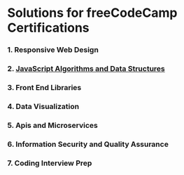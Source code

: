 # Solutions for freeCodeCamp Certifications

### 1. Responsive Web Design

### 2. [JavaScript Algorithms and Data Structures](https://github.com/olimjonibr/freeCodeCamp/tree/master/2.%20Javascript%20Algorithms%20and%20Data%20Structures)

### 3. Front End Libraries

### 4. Data Visualization

### 5. Apis and Microservices

### 6. Information Security and Quality Assurance

### 7. Coding Interview Prep

